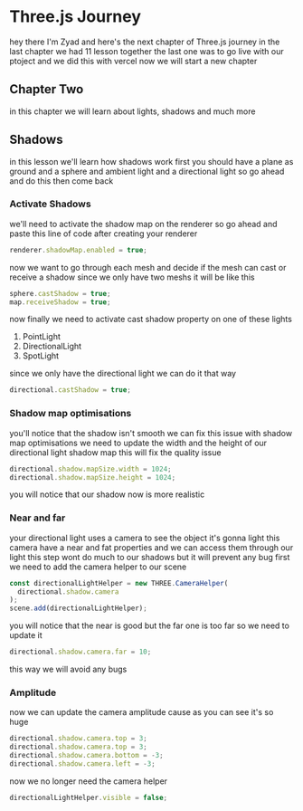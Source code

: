 # Three.js Journey

hey there I'm Zyad and here's the next chapter of Three.js journey in the last chapter we had 11 lesson together the last one was to go live with our ptoject and we did this with vercel now we will start a new chapter

## Chapter Two

in this chapter we will learn about lights, shadows and much more

## Shadows

in this lesson we'll learn how shadows work first you should have a plane as ground and a sphere and ambient light and a directional light so go ahead and do this then come back

### Activate Shadows

we'll need to activate the shadow map on the renderer so go ahead and paste this line of code after creating your renderer

```js
renderer.shadowMap.enabled = true;
```

now we want to go through each mesh and decide if the mesh can cast or receive a shadow since we only have two meshs it will be like this

```js
sphere.castShadow = true;
map.receiveShadow = true;
```

now finally we need to activate cast shadow property on one of these lights

1. PointLight
2. DirectionalLight
3. SpotLight

since we only have the directional light we can do it that way

```js
directional.castShadow = true;
```

### Shadow map optimisations

you'll notice that the shadow isn't smooth we can fix this issue with shadow map optimisations we need to update the width and the height of our directional light shadow map this will fix the quality issue

```js
directional.shadow.mapSize.width = 1024;
directional.shadow.mapSize.height = 1024;
```

you will notice that our shadow now is more realistic

### Near and far

your directional light uses a camera to see the object it's gonna light this camera have a near and fat properties and we can access them through our light this step wont do much to our shadows but it will prevent any bug first we need to add the camera helper to our scene

```js
const directionalLightHelper = new THREE.CameraHelper(
  directional.shadow.camera
);
scene.add(directionalLightHelper);
```

you will notice that the near is good but the far one is too far so we need to update it

```js
directional.shadow.camera.far = 10;
```

this way we will avoid any bugs

### Amplitude

now we can update the camera amplitude cause as you can see it's so huge

```js
directional.shadow.camera.top = 3;
directional.shadow.camera.top = 3;
directional.shadow.camera.bottom = -3;
directional.shadow.camera.left = -3;
```

now we no longer need the camera helper

```js
directionalLightHelper.visible = false;
```
